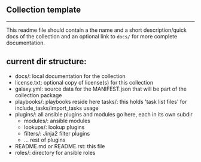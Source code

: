 Collection template
-------------------
-------------------

This readme file should contain a the name and a short description/quick docs of the collection
and an optional link to `docs/` for more complete documentation.

current dir structure:
----------------------

* docs/: local documentation for the collection
* license.txt: optional copy of license(s) for this collection
* galaxy.yml: source data for the MANIFEST.json that will be part of the collection package
* playbooks/: playbooks reside here
	tasks/:	this holds 'task list files' for include_tasks/import_tasks usage
* plugins/: all ansible plugins and modules go here, each in its own subdir
  * modules/: ansible modules
  * lookups/: lookup plugins
  * filters/: Jinja2 filter plugins
  * ... rest of plugins
* README.md or README.rst: this file
* roles/: directory for ansible roles
